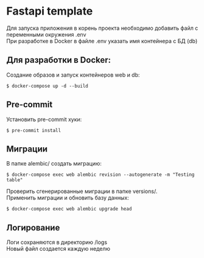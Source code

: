 # Fastapi template
Для запуска приложения в корень проекта необходимо добавить файл с переменными окружения .env  
При разработке в Docker в файле .env указать имя контейнера с БД (db)  

## Для разработки в Docker:
Создание образов и запуск контейнеров web и db:
```
$ docker-compose up -d --build
```

## Pre-commit
Установить pre-commit хуки:
```
$ pre-commit install
```

## Миграции
В папке alembic/ создать миграцию:
```
$ docker-compose exec web alembic revision --autogenerate -m "Testing table"
```
Проверить сгенерированные миграции в папке versions/.  
Применить миграции и обновить базу данных:
```
$ docker-compose exec web alembic upgrade head
```

## Логирование
Логи сохраняются в директорию /logs  
Новый файл создается каждую неделю